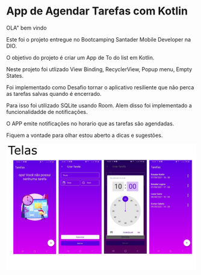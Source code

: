 # App de Agendar Tarefas com Kotlin 

OLA"  bem vindo 

Este foi o projeto entregue no Bootcamping Santader Mobile Developer na DIO.

O objetivo do projeto é criar um App de To do list em Kotlin.

Neste projeto foi utlizado View Binding,  RecyclerView, Popup menu,  Empty States.

Foi implementado como Desafio tornar o aplicativo resiliente que não perca as tarefas salvas quando é encerrado.

Para isso foi utilizado SQLite usando Room. Alem disso foi implementado a funcionalidadde de notificações.

O APP emite notificações no horario que as tarefas são agendadas.

Fiquem a vontade para olhar estou aberto  a dicas e sugestões.

<img src="./image/telas.jpg" />
